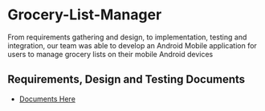 # Grocery-List-Manager
From requirements gathering and design, to implementation, testing and integration, our team was able to develop an Android Mobile application for users to manage grocery lists on their mobile Android devices

## Requirements, Design and Testing Documents
<ul>  
  <li>
    <a href="https://github.com/danielbrod01/Grocery-List-Manager/tree/main/Docs">Documents Here</a>
  </li>
</ul>

